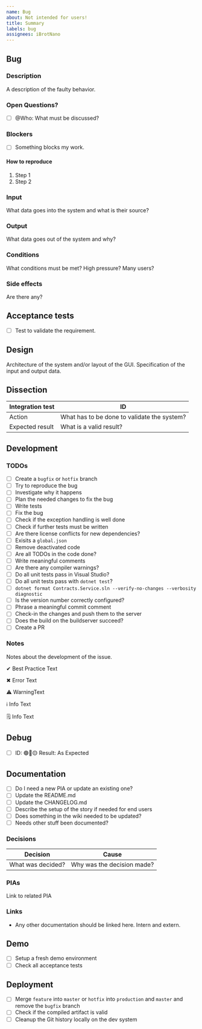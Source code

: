 ```yaml
---
name: Bug
about: Not intended for users! 
title: Summary
labels: bug
assignees: iBrotNano
---
```


## Bug

### Description

A description of the faulty behavior.

### Open Questions?

- [ ] @Who: What must be discussed?

### Blockers

- [ ] Something blocks my work.

#### How to reproduce

1. Step 1
1. Step 2

### Input

What data goes into the system and what is their source?

### Output

What data goes out of the system and why?

### Conditions

What conditions must be met? High pressure? Many users?

### Side effects

Are there any?

## Acceptance tests

- [ ] Test to validate the requirement.

## Design

Architecture of the system and/or layout of the GUI. Specification of the input and output data.

## Dissection

| Integration test | ID                                          |
| --------------- | ------------------------------------------- |
| Action          | What has to be done to validate the system? |
| Expected result | What is a valid result?                     |

## Development

### TODOs

- [ ] Create a `bugfix`  or `hotfix` branch
- [ ] Try to reproduce the bug
- [ ] Investigate why it happens
- [ ] Plan the needed changes to fix the bug
- [ ] Write tests
- [ ] Fix the bug
- [ ] Check if the exception handling is well done
- [ ] Check if further tests must be written
- [ ] Are there license conflicts for new dependencies?
- [ ] Exisits a `global.json`
- [ ] Remove deactivated code
- [ ] Are all TODOs in the code done?
- [ ] Write meaningful comments
- [ ] Are there any compiler warnings?
- [ ] Do all unit tests pass in Visual Studio?
- [ ] Do all unit tests pass with `dotnet test`?
- [ ] `dotnet format Contracts.Service.sln --verify-no-changes --verbosity diagnostic`
- [ ] Is the version number correctly configured?
- [ ] Phrase a meaningful commit comment
- [ ] Check-in the changes and push them to the server
- [ ] Does the build on the buildserver succeed?
- [ ] Create a PR

### Notes

Notes about the development of the issue.

✔ Best Practice
Text

✖ Error
Text

⚠ WarningText

ℹ Info
Text

🗒 Info
Text

## Debug

- [ ] ID: 🟢🔴🟡 Result: As Expected

## Documentation

- [ ] Do I need a new PIA or update an existing one?
- [ ] Update the README.md
- [ ] Update the CHANGELOG.md
- [ ] Describe the setup of the story if needed for end users
- [ ] Does something in the wiki needed to be updated?
- [ ] Needs other stuff been documented?

### Decisions

| Decision          | Cause                      |
| ----------------- | -------------------------- |
| What was decided? | Why was the decision made? |

### PIAs

Link to related PIA

### Links

- Any other documentation should be linked here. Intern and extern.

## Demo

- [ ] Setup a fresh demo environment
- [ ] Check all acceptance tests

## Deployment

- [ ] Merge `feature` into `master` or `hotfix` into `production` and `master` and remove the `bugfix` branch
- [ ] Check if the compiled artifact is valid
- [ ] Cleanup the Git history locally on the dev system